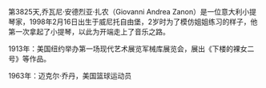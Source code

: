 第3825天,乔瓦尼·安德烈亚·扎农（Giovanni Andrea Zanon）是一位意大利小提琴家，1998年2月16日出生于威尼托自由堡，2岁时为了模仿姐姐练习的样子，他第一次拿起了小提琴，以此为开端走上了音乐之路。

1913年：美国纽约举办第一场现代艺术展览军械库展览会，展出《下楼的裸女二号》等作品。
 
1963年：迈克尔·乔丹，美国篮球运动员